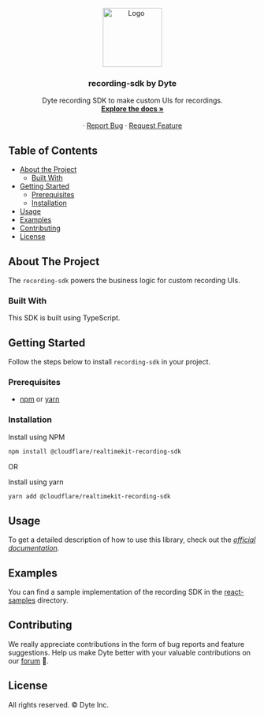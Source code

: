 <!-- PROJECT LOGO -->
<p align="center">
  <a href="https://dyte.io">
    <img src="https://assets.dyte.io/logo-outlined.png" alt="Logo" width="120" />
  </a>

  <h3 align="center">recording-sdk by Dyte</h3>

  <p align="center">
    Dyte recording SDK to make custom UIs for recordings.
    <br />
    <a href="https://docs.dyte.io/guides/capabilities/recording/create-record-app-using-sdks"><strong>Explore the docs »</strong></a>
    <br />
    <br />
    ·
    <a href="https://community.dyte.io">Report Bug</a>
    ·
    <a href="https://community.dyte.io">Request Feature</a>
  </p>
</p>

<!-- TABLE OF CONTENTS -->

## Table of Contents

- [About the Project](#about-the-project)
  - [Built With](#built-with)
- [Getting Started](#getting-started)
  - [Prerequisites](#prerequisites)
  - [Installation](#installation)
- [Usage](#usage)
- [Examples](#examples)
- [Contributing](#contributing)
- [License](#license)

<!-- ABOUT THE PROJECT -->

## About The Project

The `recording-sdk` powers the business logic for custom recording UIs.

### Built With

This SDK is built using TypeScript.

<!-- GETTING STARTED -->

## Getting Started

Follow the steps below to install `recording-sdk` in your project.

### Prerequisites

- [npm](https://docs.npmjs.com/downloading-and-installing-node-js-and-npm) or [yarn](https://yarnpkg.com/getting-started/install)

### Installation

Install using NPM

```sh
npm install @cloudflare/realtimekit-recording-sdk
```

OR

Install using yarn

```sh
yarn add @cloudflare/realtimekit-recording-sdk
```

<!-- USAGE -->

## Usage

To get a detailed description of how to use this library, check out the _[official documentation](https://docs.dyte.io/guides/capabilities/recording/create-record-app-using-sdks)_.

## Examples

You can find a sample implementation of the recording SDK in the [react-samples](https://github.com/dyte-io/recording-sdk-app-samples) directory.

<!-- CONTRIBUTING -->

## Contributing

We really appreciate contributions in the form of bug reports and feature suggestions. Help us make Dyte better with your valuable contributions on our [forum](https://community.dyte.io) :slightly_smiling_face:.

<!--- LICENSE -->

## License

All rights reserved. © Dyte Inc.
